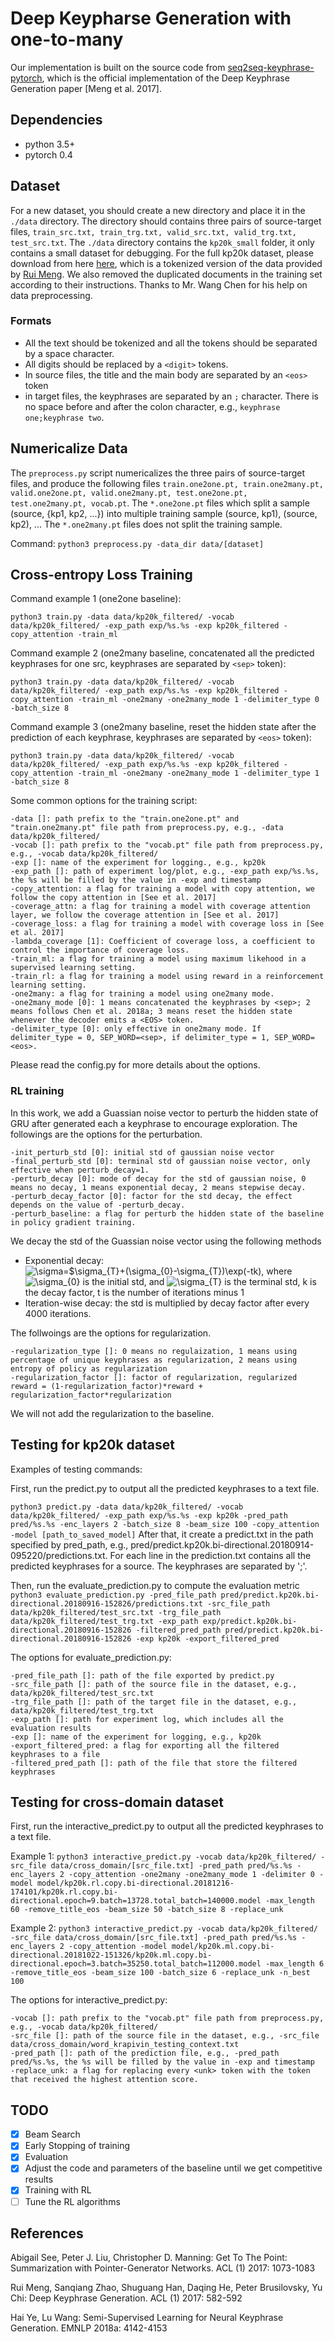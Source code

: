 # Deep Keypharse Generation with one-to-many
Our implementation is built on the source code from [seq2seq-keyphrase-pytorch](https://github.com/memray/seq2seq-keyphrase-pytorch), which is the official implementation of the Deep Keyphrase Generation paper \[Meng et al. 2017\].

## Dependencies
* python 3.5+
* pytorch 0.4

## Dataset
For a new dataset, you should create a new directory and place it in the `./data` directory.
The directory should contains three pairs of source-target files, `train_src.txt, train_trg.txt, valid_src.txt, valid_trg.txt, test_src.txt`.
The `./data` directory contains the `kp20k_small` folder, it only contains a small dataset for debugging.
For the full kp20k dataset, please download from here [here](https://www.dropbox.com/s/b5zudclq0pfjdor/kp20k.zip?dl=0), which is a tokenized version of the data provided by [Rui Meng](https://github.com/memray/seq2seq-keyphrase). We also removed the duplicated documents in the training set according to their instructions.
Thanks to Mr. Wang Chen for his help on data preprocessing.

### Formats
* All the text should be tokenized and all the tokens should be separated by a space character.
* All digits should be replaced by a `<digit>` tokens.
* In source files, the title and the main body are separated by an `<eos>` token
* in target files, the keyphrases are separated by an `;` character. There is no space before and after the colon character, e.g., `keyphrase one;keyphrase two`.

## Numericalize Data
The `preprocess.py` script numericalizes the three pairs of source-target files, and produce the following files
`train.one2one.pt, train.one2many.pt, valid.one2one.pt, valid.one2many.pt, test.one2one.pt, test.one2many.pt, vocab.pt`.
The `*.one2one.pt` files which split a sample (source, {kp1, kp2, ...}) into multiple training sample (source, kp1), (source, kp2), ...
The `*.one2many.pt` files does not split the training sample.

Command:
`python3 preprocess.py -data_dir data/[dataset]`

## Cross-entropy Loss Training
Command example 1 (one2one baseline):

`python3 train.py -data data/kp20k_filtered/ -vocab data/kp20k_filtered/ -exp_path exp/%s.%s -exp kp20k_filtered -copy_attention -train_ml`

Command example 2 (one2many baseline, concatenated all the predicted keyphrases for one src, keyphrases are separated by `<sep>` token):

`python3 train.py -data data/kp20k_filtered/ -vocab data/kp20k_filtered/ -exp_path exp/%s.%s -exp kp20k_filtered -copy_attention -train_ml -one2many -one2many_mode 1 -delimiter_type 0 -batch_size 8`

Command example 3 (one2many baseline, reset the hidden state after the prediction of each keyphrase, keyphrases are separated by `<eos>` token):

`python3 train.py -data data/kp20k_filtered/ -vocab data/kp20k_filtered/ -exp_path exp/%s.%s -exp kp20k_filtered -copy_attention -train_ml -one2many -one2many_mode 1 -delimiter_type 1 -batch_size 8`

Some common options for the training script:
```
-data []: path prefix to the "train.one2one.pt" and "train.one2many.pt" file path from preprocess.py, e.g., -data data/kp20k_filtered/
-vocab []: path prefix to the "vocab.pt" file path from preprocess.py, e.g., -vocab data/kp20k_filtered/
-exp []: name of the experiment for logging., e.g., kp20k
-exp_path []: path of experiment log/plot, e.g., -exp_path exp/%s.%s, the %s will be filled by the value in -exp and timestamp
-copy_attention: a flag for training a model with copy attention, we follow the copy attention in [See et al. 2017]
-coverage_attn: a flag for training a model with coverage attention layer, we follow the coverage attention in [See et al. 2017]
-coverage_loss: a flag for training a model with coverage loss in [See et al. 2017]
-lambda_coverage [1]: Coefficient of coverage loss, a coefficient to control the importance of coverage loss.
-train_ml: a flag for training a model using maximum likehood in a supervised learning setting.
-train_rl: a flag for training a model using reward in a reinforcement learning setting.
-one2many: a flag for training a model using one2many mode.
-one2many_mode [0]: 1 means concatenated the keyphrases by <sep>; 2 means follows Chen et al. 2018a; 3 means reset the hidden state whenever the decoder emits a <EOS> token.
-delimiter_type [0]: only effective in one2many mode. If delimiter_type = 0, SEP_WORD=<sep>, if delimiter_type = 1, SEP_WORD=<eos>.
```
Please read the config.py for more details about the options.

### RL training
In this work, we add a Guassian noise vector to perturb the hidden state of GRU after generated each a keyphrase to encourage exploration.
The followings are the options for the perturbation.
```
-init_perturb_std [0]: initial std of gaussian noise vector
-final_perturb_std [0]: terminal std of gaussian noise vector, only effective when perturb_decay=1.
-perturb_decay [0]: mode of decay for the std of gaussian noise, 0 means no decay, 1 means exponential decay, 2 means stepwise decay.
-perturb_decay_factor [0]: factor for the std decay, the effect depends on the value of -perturb_decay.
-perturb_baseline: a flag for perturb the hidden state of the baseline in policy gradient training.
```

We decay the std of the Guassian noise vector using the following methods
- Exponential decay: <img src="https://latex.codecogs.com/gif.latex?\sigma=$\sigma_{T}&plus;(\sigma_{0}-\sigma_{T})\exp(-tk)" title="\sigma=$\sigma_{T}+(\sigma_{0}-\sigma_{T})\exp(-tk)" />,
where <img src="https://latex.codecogs.com/gif.latex?\sigma_{0}" title="\sigma_{0}" /> is the initial std, and <img src="https://latex.codecogs.com/gif.latex?\sigma_{T}" title="\sigma_{T}" /> is the terminal std, k is the decay factor, t is the number of iterations minus 1
- Iteration-wise decay: the std is multiplied by decay factor after every 4000 iterations.

The follwoings are the options for regularization.
```
-regularization_type []: 0 means no regulaization, 1 means using percentage of unique keyphrases as regularization, 2 means using entropy of policy as regularization
-regularization_factor []: factor of regularization, regularized reward = (1-regularization_factor)*reward + regularization_factor*regularization
```
We will not add the regularization to the baseline.

## Testing for kp20k dataset
Examples of testing commands:

First, run the predict.py to output all the predicted keyphrases to a text file.

`python3 predict.py -data data/kp20k_filtered/ -vocab data/kp20k_filtered/ -exp_path exp/%s.%s -exp kp20k -pred_path pred/%s.%s -enc_layers 2 -batch_size 8 -beam_size 100 -copy_attention -model [path_to_saved_model]`
After that, it create a predict.txt in the path specified by pred_path, e.g., pred/predict.kp20k.bi-directional.20180914-095220/predictions.txt.
For each line in the prediction.txt contains all the predicted keyphrases for a source. The keyphrases are separated by ';'.

Then, run the evaluate_prediction.py to compute the evaluation metric
`python3 evaluate_prediction.py -pred_file_path pred/predict.kp20k.bi-directional.20180916-152826/predictions.txt -src_file_path data/kp20k_filtered/test_src.txt -trg_file_path data/kp20k_filtered/test_trg.txt -exp_path exp/predict.kp20k.bi-directional.20180916-152826 -filtered_pred_path pred/predict.kp20k.bi-directional.20180916-152826 -exp kp20k -export_filtered_pred`

The options for evaluate_prediction.py:
```
-pred_file_path []: path of the file exported by predict.py
-src_file_path []: path of the source file in the dataset, e.g., data/kp20k_filtered/test_src.txt
-trg_file_path []: path of the target file in the dataset, e.g., data/kp20k_filtered/test_trg.txt
-exp_path []: path for experiment log, which includes all the evaluation results
-exp []: name of the experiment for logging, e.g., kp20k
-export_filtered_pred: a flag for exporting all the filtered keyphrases to a file
-filtered_pred_path []: path of the file that store the filtered keyphrases
```

## Testing for cross-domain dataset
First, run the interactive_predict.py to output all the predicted keyphrases to a text file.

Example 1:
`python3 interactive_predict.py -vocab data/kp20k_filtered/ -src_file data/cross_domain/[src_file.txt] -pred_path pred/%s.%s -enc_layers 2 -copy_attention -one2many -one2many_mode 1 -delimiter 0 -model model/kp20k.rl.copy.bi-directional.20181216-174101/kp20k.rl.copy.bi-directional.epoch=9.batch=13728.total_batch=140000.model -max_length 60 -remove_title_eos -beam_size 50 -batch_size 8 -replace_unk`

Example 2:
`python3 interactive_predict.py -vocab data/kp20k_filtered/ -src_file data/cross_domain/[src_file.txt] -pred_path pred/%s.%s -enc_layers 2 -copy_attention -model model/kp20k.ml.copy.bi-directional.20181022-151326/kp20k.ml.copy.bi-directional.epoch=3.batch=35250.total_batch=112000.model -max_length 6 -remove_title_eos -beam_size 100 -batch_size 6 -replace_unk -n_best 100`

The options for interactive_predict.py:
```
-vocab []: path prefix to the "vocab.pt" file path from preprocess.py, e.g., -vocab data/kp20k_filtered/
-src_file []: path of the source file in the dataset, e.g., -src_file data/cross_domain/word_krapivin_testing_context.txt
-pred_path []: path of the prediction file, e.g., -pred_path pred/%s.%s, the %s will be filled by the value in -exp and timestamp
-replace_unk: a flag for replacing every <unk> token with the token that received the highest attention score.
```

## TODO
- [x] Beam Search
- [x] Early Stopping of training
- [x] Evaluation
- [x] Adjust the code and parameters of the baseline until we get competitive results
- [x] Training with RL
- [ ] Tune the RL algorithms

## References
Abigail See, Peter J. Liu, Christopher D. Manning:
Get To The Point: Summarization with Pointer-Generator Networks. ACL (1) 2017: 1073-1083

Rui Meng, Sanqiang Zhao, Shuguang Han, Daqing He, Peter Brusilovsky, Yu Chi:
Deep Keyphrase Generation. ACL (1) 2017: 582-592

Hai Ye, Lu Wang:
Semi-Supervised Learning for Neural Keyphrase Generation. EMNLP 2018a: 4142-4153
